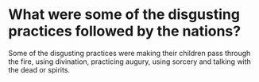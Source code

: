 # What were some of the disgusting practices followed by the nations?

Some of the disgusting practices were making their children pass through the fire, using divination, practicing augury, using sorcery and talking with the dead or spirits.
